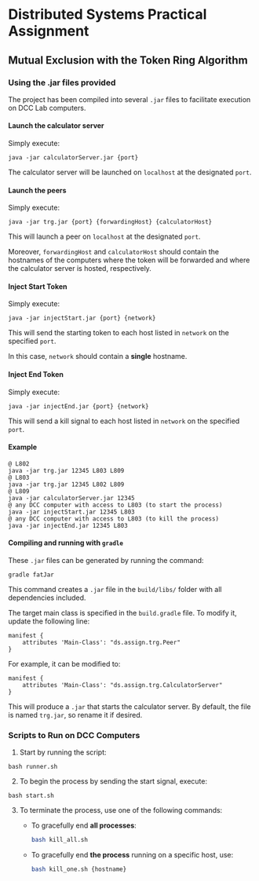# Distributed Systems Practical Assignment
## Mutual Exclusion with the Token Ring Algorithm 


### Using the .jar files provided

The project has been compiled into several ```.jar``` files to facilitate execution on DCC Lab computers.

#### Launch the calculator server

Simply execute:

```
java -jar calculatorServer.jar {port}
```

The calculator server will be launched on ```localhost``` at the designated ```port```.

#### Launch the peers

Simply execute:

```
java -jar trg.jar {port} {forwardingHost} {calculatorHost}
```

This will launch a peer on ```localhost``` at the designated ```port```.

Moreover, ```forwardingHost``` and ```calculatorHost``` should contain the hostnames of the computers where the token will be forwarded and where the calculator server is hosted, respectively.

#### Inject Start Token

Simply execute:

```
java -jar injectStart.jar {port} {network}
```

This will send the starting token to each host listed in ```network``` on the specified ```port```.

In this case, ```network``` should contain a **single** hostname.

#### Inject End Token

Simply execute:

```
java -jar injectEnd.jar {port} {network}
```

This will send a kill signal to each host listed in ```network``` on the specified ```port```.

#### Example

```
@ L802
java -jar trg.jar 12345 L803 L809
@ L803
java -jar trg.jar 12345 L802 L809
@ L809
java -jar calculatorServer.jar 12345
@ any DCC computer with access to L803 (to start the process)
java -jar injectStart.jar 12345 L803
@ any DCC computer with access to L803 (to kill the process)
java -jar injectEnd.jar 12345 L803
```

#### Compiling and running with ```gradle``` 

These ```.jar``` files can be generated by running the command:

```
gradle fatJar
```

This command creates a ```.jar``` file in the ```build/libs/``` folder with all dependencies included.

The target main class is specified in the ```build.gradle``` file. To modify it, update the following line:

```
manifest {
    attributes 'Main-Class': "ds.assign.trg.Peer"         
}
```

For example, it can be modified to:

```
manifest {
    attributes 'Main-Class': "ds.assign.trg.CalculatorServer"         
}
```

This will produce a ```.jar``` that starts the calculator server.  By default, the file is named ```trg.jar```, so rename it if desired.

### Scripts to Run on DCC Computers

1. Start by running the script:

```
bash runner.sh
``` 

2. To begin the process by sending the start signal, execute:

```
bash start.sh
```

3. To terminate the process, use one of the following commands:

   - To gracefully end **all processes**:

     ```bash
     bash kill_all.sh
     ```

   - To gracefully end **the process** running on a specific host, use:

     ```bash
     bash kill_one.sh {hostname}
     ```
